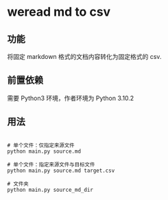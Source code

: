 # weread md to csv

## 功能

将固定 markdown 格式的文档内容转化为固定格式的 csv.

## 前置依赖

需要 Python3 环境，作者环境为 Python 3.10.2

## 用法

```shell

# 单个文件：仅指定来源文件
python main.py source.md

# 单个文件：指定来源文件与目标文件
python main.py source.md target.csv

# 文件夹
python main.py source_md_dir

```
